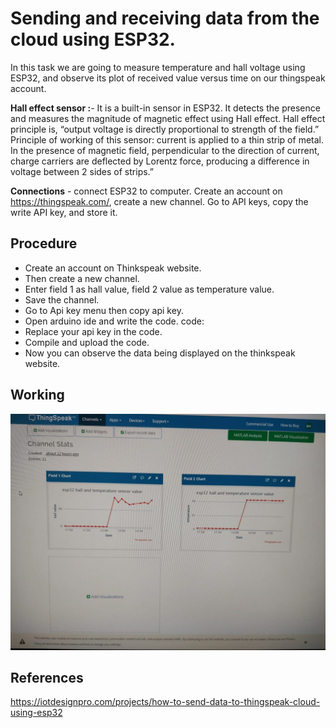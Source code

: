 # Sending and receiving data from the cloud using ESP32.

In this task we are going to measure temperature and hall voltage using ESP32, and observe its plot of received value versus time on our thingspeak account.

**Hall effect sensor :**- It is a built-in sensor in ESP32. It  detects the presence and measures the magnitude of magnetic effect using Hall effect. Hall effect principle is, “output voltage is directly proportional to strength of the field.” Principle of working of this sensor: current is applied to a thin strip of metal. In the presence of magnetic field, perpendicular to the direction of current, charge carriers are deflected by Lorentz force, producing a difference in voltage between 2 sides of strips.”


**Connections** - connect ESP32 to computer. Create an account on https://thingspeak.com/, create a new channel.
Go to API keys, copy the write API key, and store it.


## Procedure

* Create an account on Thinkspeak website.
* Then create a new channel.
* Enter field 1 as hall value, field 2 value as temperature value.
* Save the channel.
* Go to Api key menu then copy api key.
* Open arduino ide and write the code.
  code:
* Replace your api key in the code.
* Compile and upload the code.
* Now you can observe the data being displayed on the thinkspeak website.

## Working
![](https://github.com/bhooshan11/sending-and-receiving-data-from-the-cloud-using-ESP32./blob/main/sensor%20value.jpg)

## References

https://iotdesignpro.com/projects/how-to-send-data-to-thingspeak-cloud-using-esp32
